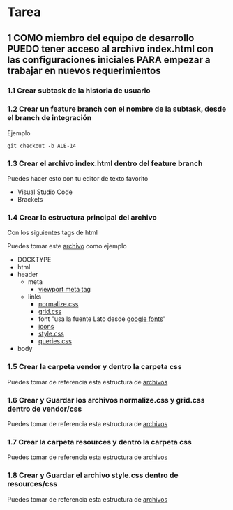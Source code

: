 # Tarea

## 1 COMO miembro del equipo de desarrollo PUEDO tener acceso al archivo index.html con las configuraciones iniciales PARA empezar a trabajar en nuevos requerimientos

### 1.1 Crear subtask de la historia de usuario

### 1.2 Crear un feature branch con el nombre de la subtask, desde el branch de integración

Ejemplo

```
git checkout -b ALE-14
```

### 1.3 Crear el archivo index.html dentro del feature branch

Puedes hacer esto con tu editor de texto favorito

- Visual Studio Code
- Brackets

### 1.4 Crear la estructura principal del archivo

Con los siguientes tags de html

Puedes tomar este [archivo](https://github.com/alejandrobernalcollazos/abernal/blob/develop/index.html) como ejemplo

- DOCKTYPE
- html
- header
  - meta
    - [viewport meta tag](https://github.com/alejandrobernalcollazos/abernal/blob/develop/index.html)
  - links
    - [normalize.css](https://github.com/alejandrobernalcollazos/abernal/tree/develop/vendor/css)
    - [grid.css](https://github.com/alejandrobernalcollazos/abernal/tree/develop/vendor/css)
    - font "usa la fuente Lato desde [google fonts](https://fonts.google.com/)"
    - [icons](https://unpkg.com/ionicons@4.5.10-0/dist/css/ionicons.min.css)
    - [style.css](https://github.com/alejandrobernalcollazos/abernal/tree/develop/resources/css)
    - [queries.css](https://github.com/alejandrobernalcollazos/abernal/blob/develop/index.html)
- body

### 1.5 Crear la carpeta vendor y dentro la carpeta css

Puedes tomar de referencia esta estructura de [archivos](https://github.com/alejandrobernalcollazos/abernal/tree/develop)

### 1.6 Crear y Guardar los archivos normalize.css y grid.css dentro de vendor/css

Puedes tomar de referencia esta estructura de [archivos](https://github.com/alejandrobernalcollazos/abernal/tree/develop)

### 1.7 Crear la carpeta resources y dentro la carpeta css

Puedes tomar de referencia esta estructura de [archivos](https://github.com/alejandrobernalcollazos/abernal/tree/develop)

### 1.8 Crear y Guardar el archivo style.css dentro de resources/css

Puedes tomar de referencia esta estructura de [archivos](https://github.com/alejandrobernalcollazos/abernal/tree/develop)



